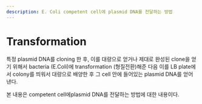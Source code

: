 ```yaml
---
description: E. Coli competent cell에 plasmid DNA를 전달하는 방법
---
```


# Transformation

특정 plasmid DNA를  cloning 한 후, 이를 대량으로 얻거나 제대로 완성된 clone을 얻기 위해서 bacteria (E.Coli)에 transformation (형질전환)해준 다음 이를 LB plate에서 colony를 띄워서 대량으로 배양한 후 그 cell 안에 들어있는 plasmid DNA를 얻어낸다.&#x20;

본 내용은 competent cell에plasmid DNA를 전달하는 방법에 대한 내용이다.&#x20;

